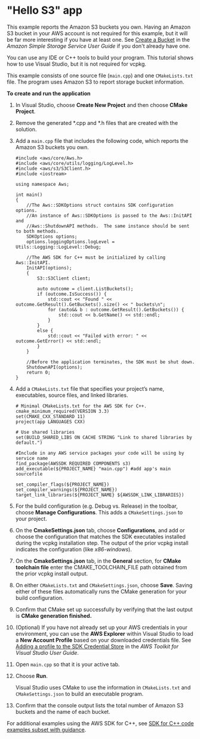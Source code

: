 # "Hello S3" app<a name="build-vcpkg"></a>

This example reports the Amazon S3 buckets you own\. Having an Amazon S3 bucket in your AWS account is not required for this example, but it will be far more interesting if you have at least one\. See [Create a Bucket](https://docs.aws.amazon.com/AmazonS3/latest/userguide/creating-bucket.html) in the *Amazon Simple Storage Service User Guide* if you don't already have one\.

You can use any IDE or C\+\+ tools to build your program\. This tutorial shows how to use Visual Studio, but it is not required for vcpkg\.

This example consists of one source file \(`main.cpp`\) and one `CMakeLists.txt` file\. The program uses Amazon S3 to report storage bucket information\.

**To create and run the application**

1. In Visual Studio, choose **Create New Project** and then choose **CMake Project**\.

1. Remove the generated \*\.cpp and \*\.h files that are created with the solution\.

1. Add a `main.cpp` file that includes the following code, which reports the Amazon S3 buckets you own\.

   ```
   #include <aws/core/Aws.h>
   #include <aws/core/utils/logging/LogLevel.h>
   #include <aws/s3/S3Client.h>
   #include <iostream>
   
   using namespace Aws;
   
   int main()
   {
       //The Aws::SDKOptions struct contains SDK configuration options.
       //An instance of Aws::SDKOptions is passed to the Aws::InitAPI and 
       //Aws::ShutdownAPI methods.  The same instance should be sent to both methods.
       SDKOptions options;
       options.loggingOptions.logLevel = Utils::Logging::LogLevel::Debug;
       
       //The AWS SDK for C++ must be initialized by calling Aws::InitAPI.
       InitAPI(options); 
       {
           S3::S3Client client;
   
           auto outcome = client.ListBuckets();
           if (outcome.IsSuccess()) {
               std::cout << "Found " << outcome.GetResult().GetBuckets().size() << " buckets\n";
               for (auto&& b : outcome.GetResult().GetBuckets()) {
                   std::cout << b.GetName() << std::endl;
               }
           }
           else {
               std::cout << "Failed with error: " << outcome.GetError() << std::endl;
           }
       }
   
       //Before the application terminates, the SDK must be shut down. 
       ShutdownAPI(options);
       return 0;
   }
   ```

1. Add a `CMakeLists.txt` file that specifies your project’s name, executables, source files, and linked libraries\. 

   ```
   # Minimal CMakeLists.txt for the AWS SDK for C++.
   cmake_minimum_required(VERSION 3.3)
   set(CMAKE_CXX_STANDARD 11)
   project(app LANGUAGES CXX)
   
   # Use shared libraries
   set(BUILD_SHARED_LIBS ON CACHE STRING "Link to shared libraries by default.")
   
   #Include in any AWS service packages your code will be using by service name
   find_package(AWSSDK REQUIRED COMPONENTS s3)
   add_executable(${PROJECT_NAME} "main.cpp") #add app's main sourcefile
   
   set_compiler_flags(${PROJECT_NAME})
   set_compiler_warnings(${PROJECT_NAME})
   target_link_libraries(${PROJECT_NAME} ${AWSSDK_LINK_LIBRARIES})
   ```

1. For the build configuration \(e\.g\. Debug vs\. Release\) in the toolbar, choose **Manage Configurations**\. This adds a `CMakeSettings.json` to your project\.

1. On the **CmakeSettings\.json** tab, choose **Configurations**, and add or choose the configuration that matches the SDK executables installed during the vcpkg installation step\. The output of the prior vcpkg install indicates the configuration \(like *x86\-windows*\)\.

1. On the **CmakeSettings\.json** tab, in the **General** section, for **CMake toolchain file** enter the CMAKE\_TOOLCHAIN\_FILE path obtained from the prior vcpkg install output\.

1. On either `CMakeLists.txt` and `CMakeSettings.json`, choose **Save**\. Saving either of these files automatically runs the CMake generation for your build configuration\. 

1. Confirm that CMake set up successfully by verifying that the last output is **CMake generation finished\.**

1. \(Optional\) If you have not already set up your AWS credentials in your environment, you can use the **AWS Explorer** within Visual Studio to load a **New Account Profile** based on your downloaded credentials file\. See [Adding a profile to the SDK Credential Store](https://docs.aws.amazon.com/toolkit-for-visual-studio/latest/user-guide/credentials.html) in the *AWS Toolkit for Visual Studio User Guide*\.

1. Open `main.cpp` so that it is your active tab\. 

1. Choose **Run**\.

    Visual Studio uses CMake to use the information in `CMakeLists.txt` and `CMakeSettings.json` to build an executable program\. 

1. Confirm that the console output lists the total number of Amazon S3 buckets and the name of each bucket\.

For additional examples using the AWS SDK for C\+\+, see [ SDK for C\+\+ code examples subset with guidance](programming-services.md)\.